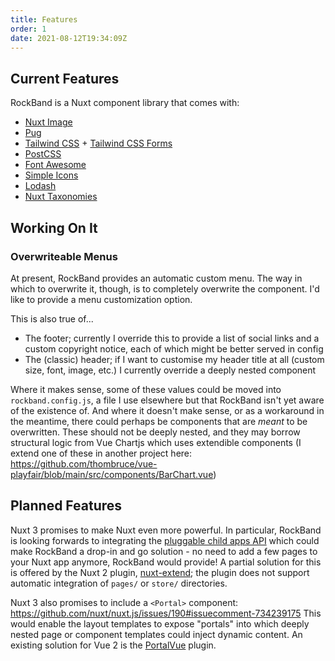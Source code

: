 ```yaml
---
title: Features
order: 1
date: 2021-08-12T19:34:09Z
---
```


## Current Features

RockBand is a Nuxt component library that comes with:

- [Nuxt Image](https://image.nuxtjs.org/)
- [Pug](https://pugjs.org/api/getting-started.html)
- [Tailwind CSS](https://tailwindcss.com/) + [Tailwind CSS Forms](https://github.com/tailwindlabs/tailwindcss-forms)
- [PostCSS](https://postcss.org/)
- [Font Awesome](https://fontawesome.com/)
- [Simple Icons](https://simpleicons.org/)
- [Lodash](https://lodash.com/)
- [Nuxt Taxonomies](https://github.com/thombruce/nuxt-taxonomies)

## Working On It

### Overwriteable Menus

At present, RockBand provides an automatic custom menu. The way in which to overwrite it, though, is to completely overwrite the component. I'd like to provide a menu customization option.

This is also true of...

- The footer; currently I override this to provide a list of social links and a custom copyright notice, each of which might be better served in config
- The (classic) header; if I want to customise my header title at all (custom size, font, image, etc.) I currently override a deeply nested component

Where it makes sense, some of these values could be moved into `rockband.config.js`, a file I use elsewhere but that RockBand isn't yet aware of the existence of. And where it doesn't make sense, or as a workaround in the meantime, there could perhaps be components that are _meant_ to be overwritten. These should not be deeply nested, and they may borrow structural logic from Vue Chartjs which uses extendible components (I extend one of these in another project here: https://github.com/thombruce/vue-playfair/blob/main/src/components/BarChart.vue)

## Planned Features

Nuxt 3 promises to make Nuxt even more powerful. In particular, RockBand is looking forwards to integrating the [pluggable child apps API](https://github.com/nuxt/rfcs/issues/30) which could make RockBand a drop-in and go solution - no need to add a few pages to your Nuxt app anymore, RockBand would provide! A partial solution for this is offered by the Nuxt 2 plugin, [nuxt-extend](https://github.com/nuxt-community/nuxt-extend); the plugin does not support automatic integration of `pages/` or `store/` directories.

Nuxt 3 also promises to include a `<Portal>` component: https://github.com/nuxt/nuxt.js/issues/190#issuecomment-734239175 This would enable the layout templates to expose "portals" into which deeply nested page or component templates could inject dynamic content. An existing solution for Vue 2 is the [PortalVue](https://github.com/LinusBorg/portal-vue) plugin.